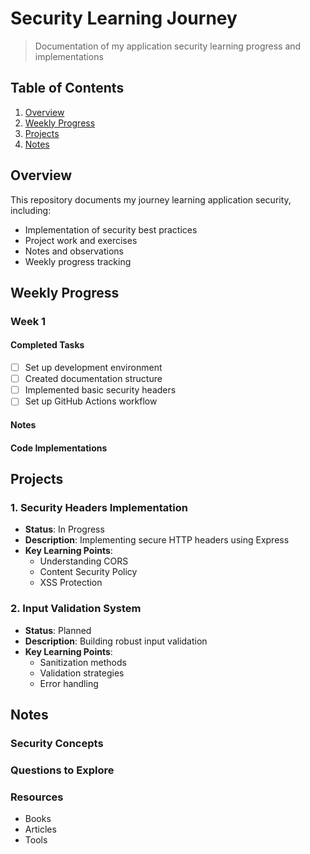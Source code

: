 # Security Learning Journey
> Documentation of my application security learning progress and implementations

## Table of Contents
1. [Overview](#overview)
2. [Weekly Progress](#weekly-progress)
3. [Projects](#projects)
4. [Notes](#notes)

## Overview
This repository documents my journey learning application security, including:
- Implementation of security best practices
- Project work and exercises
- Notes and observations
- Weekly progress tracking

## Weekly Progress
### Week 1
#### Completed Tasks
- [ ] Set up development environment
- [ ] Created documentation structure
- [ ] Implemented basic security headers
- [ ] Set up GitHub Actions workflow

#### Notes
<!-- Daily notes and observations go here -->

#### Code Implementations
<!-- Links to code and explanations go here -->

## Projects
### 1. Security Headers Implementation
- **Status**: In Progress
- **Description**: Implementing secure HTTP headers using Express
- **Key Learning Points**:
  - Understanding CORS
  - Content Security Policy
  - XSS Protection

### 2. Input Validation System
- **Status**: Planned
- **Description**: Building robust input validation
- **Key Learning Points**:
  - Sanitization methods
  - Validation strategies
  - Error handling

## Notes
### Security Concepts
<!-- Add your notes on security concepts here -->

### Questions to Explore
<!-- List questions that come up during learning -->

### Resources
- Books
- Articles
- Tools
